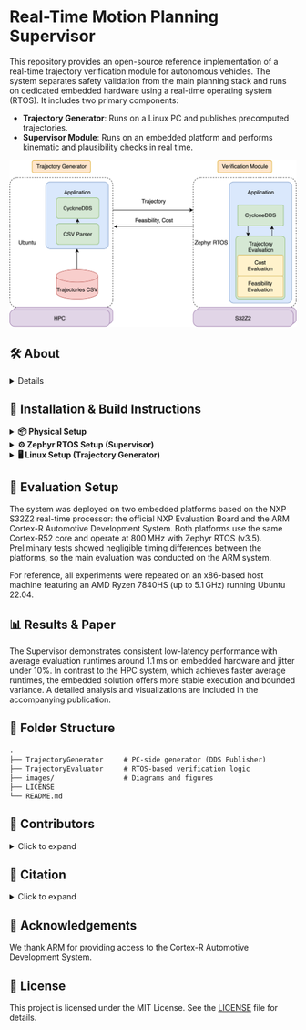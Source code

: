 # Real-Time Motion Planning Supervisor

This repository provides an open-source reference implementation of a real-time trajectory verification module for autonomous vehicles. The system separates safety validation from the main planning stack and runs on dedicated embedded hardware using a real-time operating system (RTOS). It includes two primary components:

- **Trajectory Generator**: Runs on a Linux PC and publishes precomputed trajectories.
- **Supervisor Module**: Runs on an embedded platform and performs kinematic and plausibility checks in real time.

<div align="center">
  <img src="images/implementation_architecture.png" width="700"/>
</div>

## 🛠 About

<details>
This project accompanies the paper:

**Towards Safe Autonomous Driving: A Real-Time Safeguarding Concept for Motion Planning Algorithms**  
*Moller et al., 2025*

The Supervisor is designed to run on NXP’s S32Z2-based embedded platforms (e.g., the official Evaluation Board and the ARM Cortex-R Automotive Development System), while the Generator can run on any standard Linux host. The project builds on prior open-source components, including:

- [Frenetix Motion Planner](https://github.com/TUM-AVS/Frenetix)
- [Cyclone DDS Middleware](https://github.com/eclipse-cyclonedds/cyclonedds)
- [ARM Safety Island Actuation Demo](https://gitlab.arm.com/automotive-and-industrial/safety-island/actuation-demo)

</details>

## 🔧 Installation & Build Instructions

<details>
<summary><strong>📦 Physical Setup</strong></summary>

The image below shows the physical setup required to work with either the ARM Development Platform or the NXP Platform.

![Arm Development Platform Physical Setup](/images/arm_board_physical_setup.jpg)

Connect the embedded board (NXP Evaluation Board or ARM Cortex-R Automotive Development System) as follows:

- Power via the standard power connector
- Debugging interface via JTAG to the PC (via S32 debug probe or Lauterbach probe)
- Ethernet cable to the same network as the PC
- Serial connection to view console output (e.g., via USB-UART)

> 💡 Use `/dev/ttyUSB*` on Linux or `COM*` on Windows and configure your serial tool (e.g. PuTTY or minicom) to 115200 baud.

> 💡 **Note:** When working with the ARM system, make sure you use the correct ethernet port.

</details>

<details>
<summary><strong>⚙️ Zephyr RTOS Setup (Supervisor)</strong></summary>

1. **Install Required Tools**
   Follow [Zephyr's Getting Started Guide](https://docs.zephyrproject.org/latest/develop/getting_started/index.html)

2. **Clone & Configure the Project**
   ```bash
   git clone https://gitlab.arm.com/automotive-and-industrial/safety-island/actuation-demo.git -b v2.1
   cd actuation-demo
   git submodule init
   git submodule update
   pip3 install -r zephyr/scripts/requirements-base.txt
   west init -l zephyr_app
   west update
   west zephyr-export
   ```

3. **Add the Supervisor Module**
   Place the `TrajectoryEvaluator` directory into the root of the actuation-demo repo.

4. **Build the Application**
   ```bash
   west build -b s32z270dc2_rtu0_r52@D TrajectoryEvaluator
   ```
   > ✅ For ARM board: add `-DEXTRA_DTC_OVERLAY_FILE=arm_ethernet.overlay` to enable Ethernet.

5. **Flash the Board**
   ```bash
   west debug --tool-opt='--batch'
   ```

</details>

<details>
<summary><strong>🖥️ Linux Setup (Trajectory Generator)</strong></summary>

1. **Install Cyclone DDS**
   Follow build instructions from [CycloneDDS GitHub](https://github.com/eclipse-cyclonedds/cyclonedds)

2. **Build the Generator**
   ```bash
   mkdir build && cd build
   cmake <path-to-TrajectoryGenerator> -DCMAKE_PREFIX_PATH=<path-to-cyclonedds>
   cmake --build .
   ```

3. **Run the Application**
   ```bash
   ./Trajectory_node
   ```

</details>

## 🧪 Evaluation Setup

The system was deployed on two embedded platforms based on the NXP S32Z2 real-time processor: the official NXP Evaluation Board and the ARM Cortex-R Automotive Development System. Both platforms use the same Cortex-R52 core and operate at 800 MHz with Zephyr RTOS (v3.5). Preliminary tests showed negligible timing differences between the platforms, so the main evaluation was conducted on the ARM system.

For reference, all experiments were repeated on an x86-based host machine featuring an AMD Ryzen 7840HS (up to 5.1 GHz) running Ubuntu 22.04.

## 📊 Results & Paper

The Supervisor demonstrates consistent low-latency performance with average evaluation runtimes around 1.1 ms on embedded hardware and jitter under 10%. In contrast to the HPC system, which achieves faster average runtimes, the embedded solution offers more stable execution and bounded variance. A detailed analysis and visualizations are included in the accompanying publication.

## 📁 Folder Structure

```
.
├── TrajectoryGenerator     # PC-side generator (DDS Publisher)
├── TrajectoryEvaluator     # RTOS-based verification logic
├── images/                 # Diagrams and figures
├── LICENSE
└── README.md
```


## 👥 Contributors

<details>
<summary>Click to expand</summary>

This project was developed at the [TUM Professorship of Autonomous Vehicle Systems](https://www.ce.cit.tum.de/en/avs/), Technical University of Munich.

- [Korbinian Moller](mailto:korbinian.moller@tum.de) (corresponding author)  
- Rafael Neher  
- Marvin Seegert  
- Johannes Betz

</details>

## 📖 Citation

<details>
<summary>Click to expand</summary>

If you use this code or the ideas in your research, please cite:

```bibtex
@article{moller2025realtimesupervisor,
  author       = {Korbinian Moller and others},
  title        = {A Real-Time Supervisor for Motion Planning in Autonomous Vehicles},
  journal      = {To appear},
  year         = {2025},
  note         = {GitHub repository: https://github.com/TUM-AVS/motion-planning-safeguard}
}
```

</details>


## 🤝 Acknowledgements

We thank ARM for providing access to the Cortex-R Automotive Development System.


## 📜 License

This project is licensed under the MIT License. See the [LICENSE](LICENSE) file for details.
